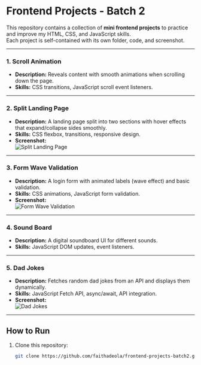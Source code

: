 # Frontend Projects - Batch 2 

This repository contains a collection of **mini frontend projects** to practice and improve my HTML, CSS, and JavaScript skills.  
Each project is self-contained with its own folder, code, and screenshot.  

---

### 1. Scroll Animation  
- **Description:** Reveals content with smooth animations when scrolling down the page.  
- **Skills:** CSS transitions, JavaScript scroll event listeners.  

---

### 2. Split Landing Page  
- **Description:** A landing page split into two sections with hover effects that expand/collapse sides smoothly.  
- **Skills:** CSS flexbox, transitions, responsive design.  
- **Screenshot:**  
  ![Split Landing Page](.splitlandingpage.png)

---

### 3. Form Wave Validation  
- **Description:** A login form with animated labels (wave effect) and basic validation.  
- **Skills:** CSS animations, JavaScript form validation.  
- **Screenshot:**  
  ![Form Wave Validation](.formwave.png)

---

### 4. Sound Board  
- **Description:** A digital soundboard UI for different sounds.  
- **Skills:** JavaScript DOM updates, event listeners.  


---

### 5. Dad Jokes  
- **Description:** Fetches random dad jokes from an API and displays them dynamically.  
- **Skills:** JavaScript Fetch API, async/await, API integration.  
- **Screenshot:**  
  ![Dad Jokes](https://github.com/faithadeola/frontend-projects-batch2/tree/main/Dad%20Jokes#:~:text=Dad%20Jokes-,dadjokes,-.png)

---

##  How to Run  
1. Clone this repository:  
   ```bash
   git clone https://github.com/faithadeola/frontend-projects-batch2.git
